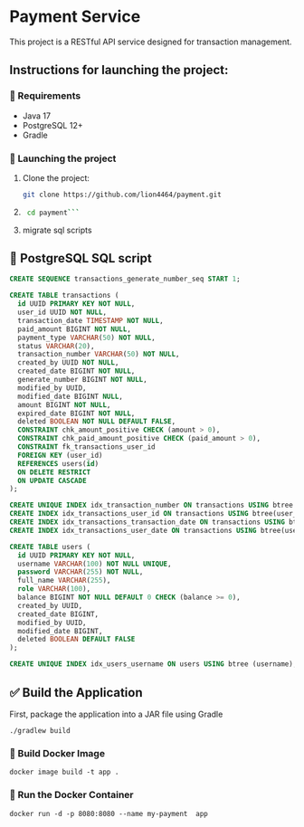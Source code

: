 # Payment Service

This project is a RESTful API service designed for transaction management.

## Instructions for launching the project:

### 📌 Requirements
- Java 17
- PostgreSQL 12+
- Gradle

### 🚀 Launching the project

1. Clone the project:
   ```bash
   git clone https://github.com/lion4464/payment.git
2. 
   ```bash 
    cd payment```
3. migrate sql scripts

## 🐘 PostgreSQL SQL script
```sql
CREATE SEQUENCE transactions_generate_number_seq START 1;

CREATE TABLE transactions (
  id UUID PRIMARY KEY NOT NULL,
  user_id UUID NOT NULL,
  transaction_date TIMESTAMP NOT NULL,
  paid_amount BIGINT NOT NULL,
  payment_type VARCHAR(50) NOT NULL,
  status VARCHAR(20),
  transaction_number VARCHAR(50) NOT NULL,
  created_by UUID NOT NULL,
  created_date BIGINT NOT NULL,
  generate_number BIGINT NOT NULL,
  modified_by UUID,
  modified_date BIGINT NULL,
  amount BIGINT NOT NULL,
  expired_date BIGINT NOT NULL,
  deleted BOOLEAN NOT NULL DEFAULT FALSE,
  CONSTRAINT chk_amount_positive CHECK (amount > 0),
  CONSTRAINT chk_paid_amount_positive CHECK (paid_amount > 0),
  CONSTRAINT fk_transactions_user_id
  FOREIGN KEY (user_id)
  REFERENCES users(id)
  ON DELETE RESTRICT
  ON UPDATE CASCADE
);

CREATE UNIQUE INDEX idx_transaction_number ON transactions USING btree (transaction_number);
CREATE INDEX idx_transactions_user_id ON transactions USING btree(user_id);
CREATE INDEX idx_transactions_transaction_date ON transactions USING btree(transaction_date);
CREATE INDEX idx_transactions_user_date ON transactions USING btree(user_id, transaction_date);

CREATE TABLE users (
  id UUID PRIMARY KEY NOT NULL,
  username VARCHAR(100) NOT NULL UNIQUE,
  password VARCHAR(255) NOT NULL,
  full_name VARCHAR(255),
  role VARCHAR(100),
  balance BIGINT NOT NULL DEFAULT 0 CHECK (balance >= 0),
  created_by UUID,
  created_date BIGINT,
  modified_by UUID,
  modified_date BIGINT,
  deleted BOOLEAN DEFAULT FALSE
);

CREATE UNIQUE INDEX idx_users_username ON users USING btree (username);

```

## ✅ Build the Application

First, package the application into a JAR file using Gradle

```./gradlew build```

### 🐳 Build Docker Image
```docker image build -t app .```

###  🐳 Run the Docker Container

```docker run -d -p 8080:8080 --name my-payment  app```